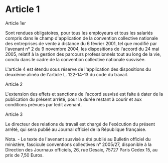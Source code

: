 # Article 1

Article 1er

Sont rendues obligatoires, pour tous les employeurs et tous les salariés compris dans le champ d'application de la convention collective nationale des entreprises de vente à distance du 6 février 2001, tel que modifié par l'avenant n° 2 du 9 novembre 2004, les dispositions de l'accord du 24 mai 2005, relatif à la gestion des parcours professionnels tout au long de la vie, conclu dans le cadre de la convention collective nationale susvisée.

L'article 4 est étendu sous réserve de l'application des dispositions du deuxième alinéa de l'article L. 122-14-13 du code du travail.

Article 2

L'extension des effets et sanctions de l'accord susvisé est faite à dater de la publication du présent arrêté, pour la durée restant à courir et aux conditions prévues par ledit avenant.

Article 3

Le directeur des relations du travail est chargé de l'exécution du présent arrêté, qui sera publié au Journal officiel de la République française.

Nota. - Le texte de l'avenant susvisé a été publié au Bulletin officiel du ministère, fascicule conventions collectives n° 2005/27, disponible à la Direction des Journaux officiels, 26, rue Desaix, 75727 Paris Cedex 15, au prix de 7,50 Euros.

